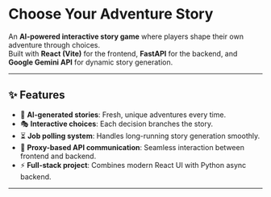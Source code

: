 # Choose Your Adventure Story

An **AI-powered interactive story game** where players shape their own adventure through choices.  
Built with **React (Vite)** for the frontend, **FastAPI** for the backend, and **Google Gemini API** for dynamic story generation.

---

## ✨ Features
- 🧾 **AI-generated stories**: Fresh, unique adventures every time.
- 🎭 **Interactive choices**: Each decision branches the story.
- ⏳ **Job polling system**: Handles long-running story generation smoothly.
- 🔗 **Proxy-based API communication**: Seamless interaction between frontend and backend.
- ⚡ **Full-stack project**: Combines modern React UI with Python async backend.

---
